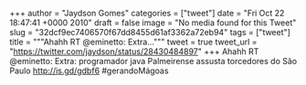 
+++
author = "Jaydson Gomes"
categories = ["tweet"]
date = "Fri Oct 22 18:47:41 +0000 2010"
draft = false
image = "No media found for this Tweet"
slug = "32dcf9ec7406570f67dd8455d61af3362a72eb94"
tags = ["tweet"]
title = """Ahahh RT @eminetto: Extra..."""
tweet = true
tweet_url = "https://twitter.com/jaydson/status/28430484897"
+++
Ahahh RT @eminetto: Extra: programador java Palmeirense assusta torcedores do São Paulo http://is.gd/gdbf6 #gerandoMágoas
